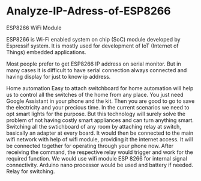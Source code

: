 # Analyze-IP-Adress-of-ESP8266
ESP8266 WiFi Module

ESP8266 is Wi-Fi enabled system on chip (SoC) module developed by Espressif system. It is mostly used for development of IoT (Internet of Things) embedded applications.

Most people prefer to get ESP8266 IP address on serial monitor. But in many cases it is difficult to have serial connection always connected and having display for just to know ip address.

Home automation
Easy to attach switchboard for home automation will help us to control all the switches of the home from any place. You just need Google Assistant in
your phone and the kit. Then you are good to go to save the electricity and your precious time. In the current scenarios we need to opt smart lights for the
purpose. But this technology will surely solve the problem of not having costly smart appliances and can turn anything smart.
Switching all the swtichboard of any room by attaching relay at switch, basically an adapter at every board. It would then be connected to the main wifi
network with help of wifi module, providing it the internet access. It will be connected together for operating through your phone now. 
After receiving the
command, the respective relay would trigger and work for the required function. We would use wifi module ESP 8266 for internal signal connectivity.
Arduino nano processor would be used and battery if needed.
Relay for switching.
